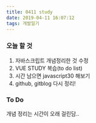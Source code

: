 ```yaml
---
title: 0411 study
date: 2019-04-11 16:07:12
tags: 개발일기
---
```


### 오늘 할 것

1. 자바스크립트 개념정리한 것 수정
2. VUE STUDY 복습(to do list)
3. 시간 남으면 javascript30 해보기
4. github, gitblog 다시 정리!

### To Do

개념 정리는 시간이 오래 걸린담..
